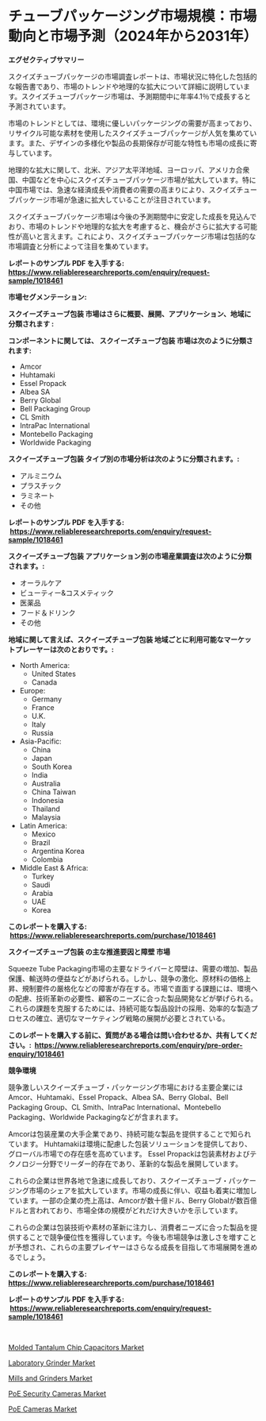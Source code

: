 <p><h1>チューブパッケージング市場規模：市場動向と市場予測（2024年から2031年）</h1></p><p><strong>エグゼクティブサマリー</strong></p>
<p><p>スクイズチューブパッケージの市場調査レポートは、市場状況に特化した包括的な報告書であり、市場のトレンドや地理的な拡大について詳細に説明しています。スクイズチューブパッケージ市場は、予測期間中に年率4.1％で成長すると予測されています。</p><p>市場のトレンドとしては、環境に優しいパッケージングの需要が高まっており、リサイクル可能な素材を使用したスクイズチューブパッケージが人気を集めています。また、デザインの多様化や製品の長期保存が可能な特性も市場の成長に寄与しています。</p><p>地理的な拡大に関して、北米、アジア太平洋地域、ヨーロッパ、アメリカ合衆国、中国などを中心にスクイズチューブパッケージ市場が拡大しています。特に中国市場では、急速な経済成長や消費者の需要の高まりにより、スクイズチューブパッケージ市場が急速に拡大していることが注目されています。</p><p>スクイズチューブパッケージ市場は今後の予測期間中に安定した成長を見込んでおり、市場のトレンドや地理的な拡大を考慮すると、機会がさらに拡大する可能性が高いと言えます。これにより、スクイズチューブパッケージ市場は包括的な市場調査と分析によって注目を集めています。</p></p>
<p><strong>レポートのサンプル PDF を入手する: <a href="https://www.reliableresearchreports.com/enquiry/request-sample/1018461">https://www.reliableresearchreports.com/enquiry/request-sample/1018461</a></strong></p>
<p><strong>市場セグメンテーション:</strong></p>
<p><strong> スクイーズチューブ包装 市場はさらに概要、展開、アプリケーション、地域に分類されます :</strong></p>
<p><strong>コンポーネントに関しては、 スクイーズチューブ包装 市場は次のように分類されます: &nbsp;</strong></p>
<p><ul><li>Amcor</li><li>Huhtamaki</li><li>Essel Propack</li><li>Albea SA</li><li>Berry Global</li><li>Bell Packaging Group</li><li>CL Smith</li><li>IntraPac International</li><li>Montebello Packaging</li><li>Worldwide Packaging</li></ul></p>
<p><strong> スクイーズチューブ包装 タイプ別の市場分析は次のように分類されます。:</strong></p>
<p><ul><li>アルミニウム</li><li>プラスチック</li><li>ラミネート</li><li>その他</li></ul></p>
<p><strong>レポートのサンプル PDF を入手する: &nbsp;<a href="https://www.reliableresearchreports.com/enquiry/request-sample/1018461">https://www.reliableresearchreports.com/enquiry/request-sample/1018461</a></strong></p>
<p><strong> スクイーズチューブ包装 アプリケーション別の市場産業調査は次のように分類されます。:</strong></p>
<p><ul><li>オーラルケア</li><li>ビューティー&コスメティック</li><li>医薬品</li><li>フード＆ドリンク</li><li>その他</li></ul></p>
<p><strong>地域に関して言えば、スクイーズチューブ包装 地域ごとに利用可能なマーケットプレーヤーは次のとおりです。:</strong></p>
<p><ul>
    <li>
        North America:
        <ul>
            <li>United States</li>
            <li>Canada</li>
        </ul>
    </li>
    <li>
        Europe:
        <ul>
            <li>Germany</li>
            <li>France</li>
            <li>U.K.</li>
            <li>Italy</li>
            <li>Russia</li>
        </ul>
    </li>
    <li>
        Asia-Pacific:
        <ul>
            <li>China</li>
            <li>Japan</li>
            <li>South Korea</li>
            <li>India</li>
            <li>Australia</li>
            <li>China Taiwan</li>
            <li>Indonesia</li>
            <li>Thailand</li>
            <li>Malaysia</li>
        </ul>
    </li>
    <li>
        Latin America:
        <ul>
            <li>Mexico</li>
            <li>Brazil</li>
            <li>Argentina Korea</li>
            <li>Colombia</li>
        </ul>
    </li>
    <li>
        Middle East & Africa:
        <ul>
            <li>Turkey</li>
            <li>Saudi</li>
            <li>Arabia</li>
            <li>UAE</li>
            <li>Korea</li>
        </ul>
    </li>
    </ul></p>
<p><strong>このレポートを購入する: &nbsp;<a href="https://www.reliableresearchreports.com/purchase/1018461">https://www.reliableresearchreports.com/purchase/1018461</a></strong></p>
<p><strong>スクイーズチューブ包装 の主な推進要因と障壁 市場</strong></p>
<p><p>Squeeze Tube Packaging市場の主要なドライバーと障壁は、需要の増加、製品保護、輸送時の便益などがあげられる。しかし、競争の激化、原材料の価格上昇、規制要件の厳格化などの障害が存在する。市場で直面する課題には、環境への配慮、技術革新の必要性、顧客のニーズに合った製品開発などが挙げられる。これらの課題を克服するためには、持続可能な製品設計の採用、効率的な製造プロセスの確立、適切なマーケティング戦略の展開が必要とされている。</p></p>
<p><strong>このレポートを購入する前に、質問がある場合は問い合わせるか、共有してください。:&nbsp; <a href="https://www.reliableresearchreports.com/enquiry/pre-order-enquiry/1018461">https://www.reliableresearchreports.com/enquiry/pre-order-enquiry/1018461</a></strong></p>
<p><strong>競争環境</strong></p>
<p><p>競争激しいスクイーズチューブ・パッケージング市場における主要企業にはAmcor、Huhtamaki、Essel Propack、Albea SA、Berry Global、Bell Packaging Group、CL Smith、IntraPac International、Montebello Packaging、Worldwide Packagingなどが含まれます。 </p><p>Amcorは包装産業の大手企業であり、持続可能な製品を提供することで知られています。 Huhtamakiは環境に配慮した包装ソリューションを提供しており、グローバル市場での存在感を高めています。 Essel Propackは包装素材およびテクノロジー分野でリーダー的存在であり、革新的な製品を展開しています。</p><p>これらの企業は世界各地で急速に成長しており、スクイーズチューブ・パッケージング市場のシェアを拡大しています。市場の成長に伴い、収益も着実に増加しています。一部の企業の売上高は、Amcorが数十億ドル、Berry Globalが数百億ドルと言われており、市場全体の規模がどれだけ大きいかを示しています。</p><p>これらの企業は包装技術や素材の革新に注力し、消費者ニーズに合った製品を提供することで競争優位性を獲得しています。今後も市場競争は激しさを増すことが予想され、これらの主要プレイヤーはさらなる成長を目指して市場展開を進めるでしょう。</p></p>
<p><strong>このレポートを購入する: &nbsp; <a href="https://www.reliableresearchreports.com/purchase/1018461">https://www.reliableresearchreports.com/purchase/1018461</a></strong></p>
<p><strong>レポートのサンプル PDF を入手する: &nbsp;<a href="https://www.reliableresearchreports.com/enquiry/request-sample/1018461">https://www.reliableresearchreports.com/enquiry/request-sample/1018461</a></strong><strong></strong></p>
<p>&nbsp;</p>
<p><p><a href="https://github.com/Sarissaschmalingtr6fz2739/Market-Research-Report-List-1/blob/main/molded-tantalum-chip-capacitors-market.md">Molded Tantalum Chip Capacitors Market</a></p><p><a href="https://lydian-appliance-61d.notion.site/Laboratory-Grinder-Market-Research-Report-Provides-thorough-Industry-Overview-which-offers-an-In-De-52832fbd900743219d1605fdc3ed4c9e">Laboratory Grinder Market</a></p><p><a href="https://forested-sushi-9b0.notion.site/Mills-and-Grinders-Market-Size-and-Growth-Market-Segmentation-Regional-and-Country-Breakdowns-and-1ea2a9e9493b4bd6b80900cd1c8500c9">Mills and Grinders Market</a></p><p><a href="https://view.publitas.com/reportprime-1/poe-security-cameras-market-size-global-industry-overview-market-segmentation-and-forecast-2024-to-2031/">PoE Security Cameras Market</a></p><p><a href="https://view.publitas.com/reportprime-1/decoding-the-poe-cameras-market-a-deep-dive-into-the-latest-market-trends-market-segmentation-and-competitive-analysis/">PoE Cameras Market</a></p></p>